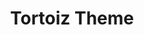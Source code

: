 ---
layout: author_page
title: "Tortoiz Theme"
sub_title: "About the Author"
image: "assets/images/art/about.jpg"
primary_author: true
bio: |
  Fusce dapibus, tellus ac cursus commodo, tortor mauris condimentum nibh, ut fermentum massa justo sit amet risus. Maecenas faucibus mollis interdum. Fusce dapibus, tellus ac. Maecenas faucibus mollis interdum. Praesent commodo cursus magna, scelerisque nisl.
social_accounts:
  - icon: "jam jam-twitter"
    url: "#"
  - icon: "jam jam-facebook"
    url: "#"
  - icon: "jam jam-pinterest"
    url: "#"
  - icon: "jam jam-vimeo"
    url: "#"
  - icon: "jam jam-instagram"
    url: "#"
---